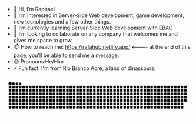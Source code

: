 - 👋 Hi, I’m Raphael
- 👀 I’m interested in Server-Side Web development, game development, new tecnologies and a few other things.
- 🌱 I’m currently learning Server-Side Web development with EBAC
- 💞️ I’m looking to collaborate on any company that welcomes me and gives me space to grow.
- 📫 How to reach me: https://rafahub.netlify.app/  <---- at the end of this page, you'll be able to send me a message.
- 😄 Pronouns:He/Him
- ⚡ Fun fact: I'm from Rio Branco Acre, a land of dinassours.

<!---
RafInlove/RafInlove is a ✨ special ✨ repository because its `README.md` (this file) appears on your GitHub profile.
You can click the Preview link to take a look at your changes.
--->

<picture>
  <source media="(prefers-color-scheme: dark)" srcset="https://raw.githubusercontent.com/RafInlove/RafInlove/output/github-contribution-grid-snake-dark.svg">
  <source media="(prefers-color-scheme: light)" srcset="https://raw.githubusercontent.com/RafInlove/RafInlove/output/github-contribution-grid-snake.svg">
  <img alt="github contribution grid snake animation" src="https://raw.githubusercontent.com/RafInlove/RafInlove/output/github-contribution-grid-snake.svg">
</picture>
<br><br>
